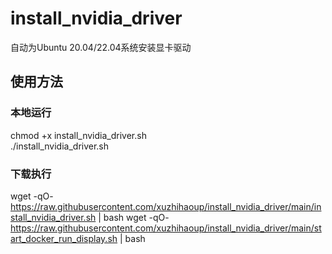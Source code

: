 # install_nvidia_driver
 自动为Ubuntu 20.04/22.04系统安装显卡驱动
## 使用方法
### 本地运行
chmod +x install_nvidia_driver.sh  
./install_nvidia_driver.sh
### 下载执行
wget -qO- https://raw.githubusercontent.com/xuzhihaoup/install_nvidia_driver/main/install_nvidia_driver.sh | bash
wget -qO- https://raw.githubusercontent.com/xuzhihaoup/install_nvidia_driver/main/start_docker_run_display.sh | bash

